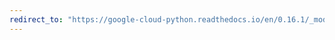 ```yaml
---
redirect_to: "https://google-cloud-python.readthedocs.io/en/0.16.1/_modules/gcloud/pubsub/subscription.html"
---
```

